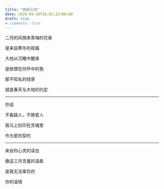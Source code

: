```yaml
---
title: "你好三月"
date: 2020-04-30T16:02:22+08:00
draft: true
# comments: true
---
```


二月的风捎来青梅的花香

是来自寒冬的祝福

大地从沉睡中醒来

是依偎在你怀中的我

那不知名的绿芽

就是春天与大地的约定

----

你说

不看路人，不换爱人

我马上刻印在灵魂里

作为爱的契约

---

来自你心灵的读白

像这三月含羞的温柔

是我无法辜负的

你的温情